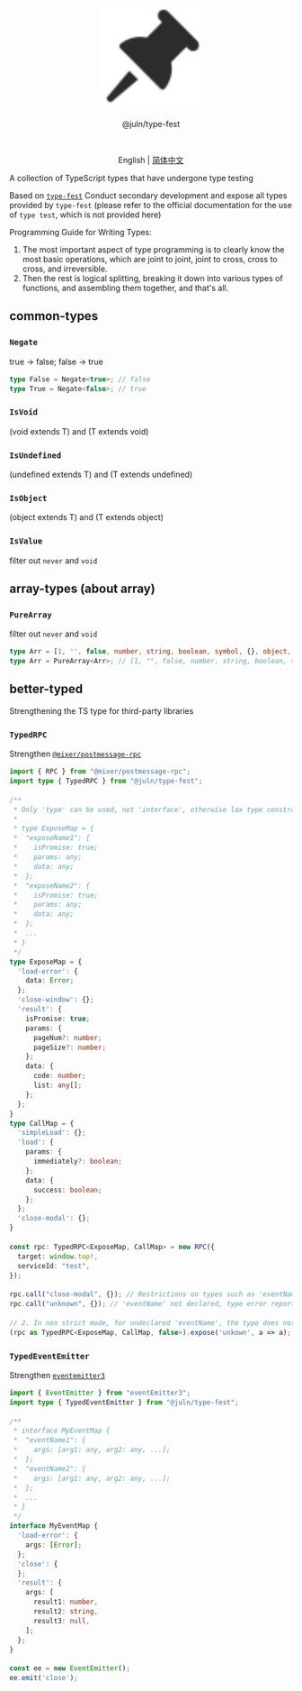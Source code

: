 <p align='center'>
  <img src='./screenshots/logo.svg' width='180'/>
</p>

<p align='center'>@juln/type-fest</p>

<!-- <p align='center'>
  <a href='https://discord.gg/UgKBCq9'>
    <img src='https://img.shields.io/badge/-Discord-yellowgreen?logo=discord&logoColor=white&color=7289da'/>
  </a>
  <a href='https://www.typescriptlang.org/play?install-plugin=%40type-challenges%2Fplayground-plugin'>
    <img src='https://img.shields.io/badge/Playground-143?logo=typescript&color=3178C6&logoColor=fff' />
  </a>
</p> -->

<br>

<p align='center'>
  English | <a href='./README.zh-CN.md'>简体中文</a>
</p>

A collection of TypeScript types that have undergone type testing

Based on [`type-fest`](https://www.npmjs.com/package/type-fest) Conduct secondary development and expose all types provided by `type-fest` (please refer to the official documentation for the use of `type test`, which is not provided here)

Programming Guide for Writing Types:

1. The most important aspect of type programming is to clearly know the most basic operations, which are joint to joint, joint to cross, cross to cross, and irreversible.
2. Then the rest is logical splitting, breaking it down into various types of functions, and assembling them together, and that's all.

## common-types

### `Negate`

true -> false; false -> true

```TypeScript
type False = Negate<true>; // false
type True = Negate<false>; // true
```

### `IsVoid`

(void extends T) and (T extends void)

### `IsUndefined`

(undefined extends T) and (T extends undefined)

### `IsObject`

(object extends T) and (T extends object)

### `IsValue`

filter out `never` and `void`

## array-types (about array)

### `PureArray`

filter out `never` and `void`

```TypeScript
type Arr = [1, '', false, number, string, boolean, symbol, {}, object, Error, null, undefined, never, void];
type Arr = PureArray<Arr>; // [1, "", false, number, string, boolean, symbol, {}, object, Error, null, undefined]
```

## better-typed

Strengthening the TS type for third-party libraries

### `TypedRPC`

Strengthen [`@mixer/postmessage-rpc`](https://www.npmjs.com/package/@mixer/postmessage-rpc)

```TypeScript
import { RPC } from "@mixer/postmessage-rpc";
import type { TypedRPC } from "@juln/type-fest";

/**
 * Only 'type' can be used, not 'interface', otherwise lax type constraints will cause problems
 *
 * type ExposeMap = {
 *  "exposeName1": {
 *    isPromise: true;
 *    params: any;
 *    data: any;
 *  };
 *  "exposeName2": {
 *    isPromise: true;
 *    params: any;
 *    data: any;
 *  };
 *  ...
 * }
 */
type ExposeMap = {
  'load-error': {
    data: Error;
  };
  'close-window': {};
  'result': {
    isPromise: true;
    params: {
      pageNum?: number;
      pageSize?: number;
    };
    data: {
      code: number;
      list: any[];
    };
  };
}
type CallMap = {
  'simpleLoad': {};
  'load': {
    params: {
      immediately?: boolean;
    };
    data: {
      success: boolean;
    };
  };
  'close-modal': {};
}

const rpc: TypedRPC<ExposeMap, CallMap> = new RPC({
  target: window.top!,
  serviceId: "test",
});

rpc.call("close-modal", {}); // Restrictions on types such as 'eventName', 'params', and 'returnType'
rpc.call("unknown", {}); // 'eventName' not declared, type error reported

// 2. In non strict mode, for undeclared 'eventName', the type does not report an error, and the 'handler' is: (params: any） => Promise<any> | any)
(rpc as TypedRPC<ExposeMap, CallMap, false>).expose('unkown', a => a);
```

### `TypedEventEmitter`

Strengthen [`eventemitter3`](https://www.npmjs.com/package/eventemitter3)

```TypeScript
import { EventEmitter } from "eventEmitter3";
import type { TypedEventEmitter } from "@juln/type-fest";

/**
 * interface MyEventMap {
 *  "eventName1": {
 *    args: [arg1: any, arg2: any, ...];
 *  };
 *  "eventName2": {
 *    args: [arg1: any, arg2: any, ...];
 *  };
 *  ...
 * }
 */
interface MyEventMap {
  'load-error': {
    args: [Error];
  };
  'close': {
  };
  'result': {
    args: [
      result1: number,
      result2: string,
      result3: null,
    ];
  };
}

const ee = new EventEmitter();
ee.emit('close');
```
